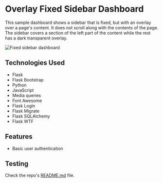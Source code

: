 # Overlay Fixed Sidebar Dashboard

This sample dashboard shows a sidebar that is fixed, but with an overlay over a page's content. It does not scroll along with the contents of the page. The sidebar covers a section of the left part of the content while the rest has a dark transparent overlay.

![Fixed sidebar dashboard](app/static/images/overlay_fixed_sidebar.gif)

## Technologies Used

- Flask
- Flask Bootstrap 
- Python
- JavaScript
- Media queries
- Font Awesome
- Flask Login
- Flask Migrate
- Flask SQLAlchemy
- Flask WTF

## Features 

- Basic user authentication

## Testing

Check the repo's [README.md](/README.md) file.